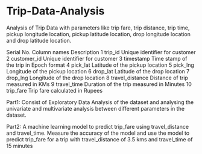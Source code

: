 # Trip-Data-Analysis
Analysis of Trip Data with parameters like trip fare, trip distance, trip time, pickup longitude location, pickup latitude location, drop longitude location and drop latitude location.

Serial No.	Column names	Description
1	trip_id	Unique identifier for customer
2	customer_id	Unique identifier for customer
3	timestamp	Time stamp of the trip in Epoch format
4	pick_lat	Latitude of the pickup location
5	pick_lng	Longitude of the pickup location
6	drop_lat	Latitude of the drop location
7	drop_lng	Longitude of the drop location
8	travel_distance	Distance of trip measured in KMs
9	travel_time	Duration of the trip measured in Minutes
10	trip_fare	Trip fare calculated in Rupees


Part1: Consist of Exploratory Data Analysis of the dataset and analysing the univariate and multivariate analysis between different parameters in the dataset.

Part2: A machine learning model to predict trip_fare using travel_distance and travel_time. Measure the accuracy of the model and use the model to predict trip_fare for a trip with travel_distance of 3.5 kms and travel_time of 15 minutes




